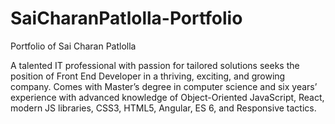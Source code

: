 # SaiCharanPatlolla-Portfolio
Portfolio of Sai Charan Patlolla

A talented IT professional with passion for tailored solutions seeks the position of Front End Developer in a thriving, exciting, and growing company. Comes with Master’s degree in computer science and six years’ experience with advanced knowledge of Object-Oriented JavaScript, React, modern JS libraries, CSS3, HTML5, Angular, ES 6, and Responsive tactics.
